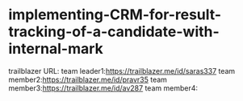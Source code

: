 # implementing-CRM-for-result-tracking-of-a-candidate-with-internal-mark
trailblazer URL:
team leader1:https://trailblazer.me/id/saras337
team member2:https://trailblazer.me/id/pravr35
team member3:https://trailblazer.me/id/av287
team member4:
